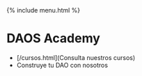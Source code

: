 <link rel="stylesheet" href="/assets/css/styles.css">
{% include menu.html %}

# DAOS Academy

* [/cursos.html](Consulta nuestros cursos)
* Construye tu DAO con nosotros
